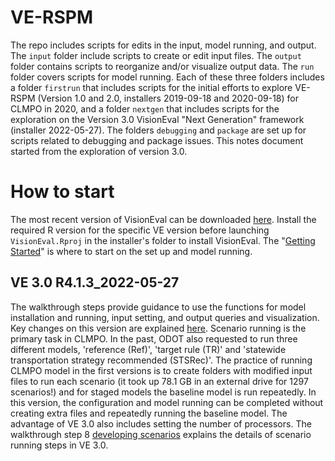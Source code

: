 # VE-RSPM

The repo includes scripts for edits in the input, model running, and output. The `input` folder include scripts to create or edit input files. The `output` folder contains scripts to reorganize and/or visualize output data. The `run` folder covers scripts for model running. Each of these three folders includes a folder `firstrun` that includes scripts for the initial efforts to explore VE-RSPM (Version 1.0 and 2.0, installers 2019-09-18 and 2020-09-18) for CLMPO in 2020, and a folder `nextgen` that includes scripts for the exploration on the Version 3.0 VisionEval "Next Generation" framework (installer 2022-05-27). The folders `debugging` and `package` are set up for scripts related to debugging and package issues. This notes document started from the exploration of version 3.0.

# How to start

The most recent version of VisionEval can be downloaded [here](https://visioneval.org/category/download.html). Install the required R version for the specific VE version before launching `VisionEval.Rproj` in the installer's folder to install VisionEval. The "[Getting Started](https://visioneval.org/docs/getting-started.html#getting-started)" is where to start on the set up and model running.

## VE 3.0 R4.1.3_2022-05-27

The walkthrough steps provide guidance to use the functions for model installation and running, input setting, and output queries and visualization. Key changes on this version are explained [here](https://github.com/VisionEval/VisionEval-Dev/releases/tag/beta-release-0.9). Scenario running is the primary task in CLMPO. In the past, ODOT also requested to run three different models, 'reference (Ref)', 'target rule (TR)' and 'statewide transportation strategy recommended (STSRec)'. The practice of running CLMPO model in the first versions is to create folders with modified input files to run each scenario (it took up 78.1 GB in an external drive for 1297 scenarios!) and for staged models the baseline model is run repeatedly. In this version, the configuration and model running can be completed without creating extra files and repeatedly running the baseline model. The advantage of VE 3.0 also includes setting the number of processors. The walkthrough step 8 [developing scenarios](https://visioneval.org/docs/developing-scenarios.html) explains the details of scenario running steps in VE 3.0.
